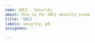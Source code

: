 ```yaml
---
name: SOC2 - Security
about: This is for SOC2 security issue
title: 'SOC2 -'
labels: security, p0
assignees: ''

---
```

